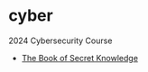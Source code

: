 # cyber
2024 Cybersecurity Course
- [The Book of Secret Knowledge](https://github.com/trimstray/the-book-of-secret-knowledge)
